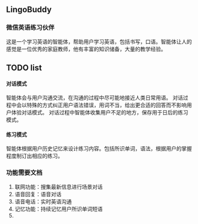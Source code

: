 ## LingoBuddy
### 微信英语练习伙伴
这是一个学习英语的智能体，帮助用户学习英语，包括书写，口语。智能体让人的感觉是一位优秀的家庭教师，他有丰富的知识储备，大量的教学经验。

## TODO list


#### 对话模式
智能体会与用户沟通交流，在沟通的过程中尽可能地接近人类日常用语。
对话过程中会以特殊的方式纠正用户语法错误，用词不当，给出更合适的回答而不影响用户体验对话模式。
对话过程中智能体收集用户不足的地方，保存用于日后的练习模式。

#### 练习模式
智能体根据用户历史记忆来设计练习内容。包括所识单词，语法，根据用户的掌握程度制订出相应的练习。

### 功能需要文档
1. 联网功能：搜集最新信息进行场景对话
2. 语音回复：语音对话
3. 语音电话：实时英语沟通
4. 记忆功能：持续记忆用户所识单词短语
5.